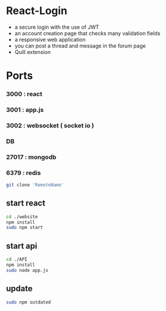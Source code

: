 # React-Login

- a secure login with the use of JWT 
- an account creation page that checks many validation fields
- a responsive web application 
- you can post a thread and message in the forum page
- Quill extension


# Ports

### 3000 : react
### 3001 : app.js
### 3002 : websocket ( socket io )

### DB
### 27017 : mongodb
### 6379 : redis

```bash
git clone 'RemoteName'
```
## start react
```bash
cd ./website
npm install
sudo npm start
```
## start api
```bash
cd ./API
npm install
sudo node app.js
```

## update
```bash
sudo npm outdated
```


